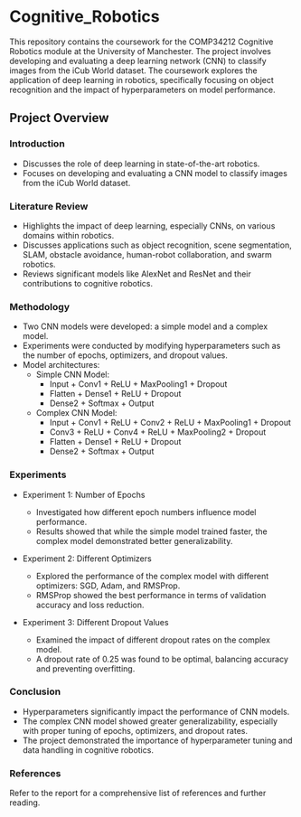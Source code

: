 # Cognitive_Robotics

This repository contains the coursework for the COMP34212 Cognitive Robotics module at the University of Manchester. The project involves developing and evaluating a deep learning network (CNN) to classify images from the iCub World dataset. The coursework explores the application of deep learning in robotics, specifically focusing on object recognition and the impact of hyperparameters on model performance.

## Project Overview

### Introduction
- Discusses the role of deep learning in state-of-the-art robotics.
- Focuses on developing and evaluating a CNN model to classify images from the iCub World dataset.

### Literature Review
- Highlights the impact of deep learning, especially CNNs, on various domains within robotics.
- Discusses applications such as object recognition, scene segmentation, SLAM, obstacle avoidance, human-robot collaboration, and swarm robotics.
- Reviews significant models like AlexNet and ResNet and their contributions to cognitive robotics.

### Methodology

- Two CNN models were developed: a simple model and a complex model.
- Experiments were conducted by modifying hyperparameters such as the number of epochs, optimizers, and dropout values.
- Model architectures:
  - Simple CNN Model:
    - Input + Conv1 + ReLU + MaxPooling1 + Dropout
    - Flatten + Dense1 + ReLU + Dropout
    - Dense2 + Softmax + Output
  - Complex CNN Model:
    - Input + Conv1 + ReLU + Conv2 + ReLU + MaxPooling1 + Dropout
    - Conv3 + ReLU + Conv4 + ReLU + MaxPooling2 + Dropout
    - Flatten + Dense1 + ReLU + Dropout
    - Dense2 + Softmax + Output

### Experiments

- Experiment 1: Number of Epochs
  - Investigated how different epoch numbers influence model performance.
  - Results showed that while the simple model trained faster, the complex model demonstrated better generalizability.

- Experiment 2: Different Optimizers
  - Explored the performance of the complex model with different optimizers: SGD, Adam, and RMSProp.
  - RMSProp showed the best performance in terms of validation accuracy and loss reduction.

- Experiment 3: Different Dropout Values
   - Examined the impact of different dropout rates on the complex model.
   - A dropout rate of 0.25 was found to be optimal, balancing accuracy and preventing overfitting.

### Conclusion
- Hyperparameters significantly impact the performance of CNN models.
- The complex CNN model showed greater generalizability, especially with proper tuning of epochs, optimizers, and dropout rates.
- The project demonstrated the importance of hyperparameter tuning and data handling in cognitive robotics.


### References
Refer to the report for a comprehensive list of references and further reading.
